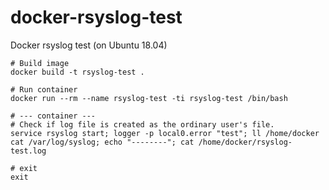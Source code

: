 # docker-rsyslog-test
Docker rsyslog test (on Ubuntu 18.04)
 
```
# Build image
docker build -t rsyslog-test .

# Run container
docker run --rm --name rsyslog-test -ti rsyslog-test /bin/bash

# --- container ---
# Check if log file is created as the ordinary user's file.
service rsyslog start; logger -p local0.error "test"; ll /home/docker
cat /var/log/syslog; echo "--------"; cat /home/docker/rsyslog-test.log

# exit
exit
```
